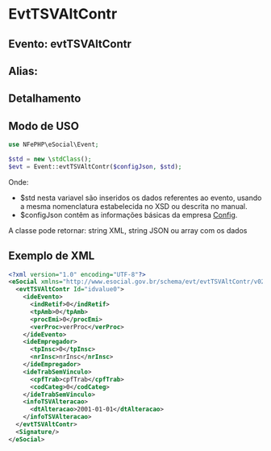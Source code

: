 # EvtTSVAltContr

## Evento: evtTSVAltContr

## Alias: 


## Detalhamento





## Modo de USO

```php
use NFePHP\eSocial\Event;

$std = new \stdClass();
$evt = Event::evtTSVAltContr($configJson, $std);
```

Onde:
- $std nesta variavel são inseridos os dados referentes ao evento, usando a mesma nomenclatura estabelecida no XSD ou descrita no manual.
- $configJson contêm as informações básicas da empresa [Config](Config.md).

A classe pode retornar: string XML, string JSON ou array com os dados


## Exemplo de XML

```xml
<?xml version="1.0" encoding="UTF-8"?>
<eSocial xmlns="http://www.esocial.gov.br/schema/evt/evtTSVAltContr/v02_02_01" xmlns:xsi="http://www.w3.org/2001/XMLSchema-instance" xsi:schemaLocation="http://www.esocial.gov.br/schema/evt/evtTSVAltContr/v02_02_01 evtTSVAltContr.xsd ">
  <evtTSVAltContr Id="idvalue0">
    <ideEvento>
      <indRetif>0</indRetif>
      <tpAmb>0</tpAmb>
      <procEmi>0</procEmi>
      <verProc>verProc</verProc>
    </ideEvento>
    <ideEmpregador>
      <tpInsc>0</tpInsc>
      <nrInsc>nrInsc</nrInsc>
    </ideEmpregador>
    <ideTrabSemVinculo>
      <cpfTrab>cpfTrab</cpfTrab>
      <codCateg>0</codCateg>
    </ideTrabSemVinculo>
    <infoTSVAlteracao>
      <dtAlteracao>2001-01-01</dtAlteracao>
    </infoTSVAlteracao>
  </evtTSVAltContr>
  <Signature/>
</eSocial>

```
